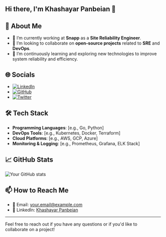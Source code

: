 ## Hi there, I'm Khashayar Panbeian 👋

## 💫 About Me
- 🔭 I’m currently working at **Snapp** as a **Site Reliability Engineer**.
- 👯 I’m looking to collaborate on **open-source projects** related to **SRE** and **DevOps**.
- 🌱 I’m continuously learning and exploring new technologies to improve system reliability and efficiency.

## 🌐 Socials
- [![LinkedIn](https://img.shields.io/badge/LinkedIn-Profile-blue?style=flat-square&logo=linkedin)](https://www.linkedin.com/in/khashayar-panbeian-8533a1201/)
- [![GitHub](https://img.shields.io/badge/GitHub-Profile-black?style=flat-square&logo=github)](https://github.com/yourusername)
- [![Twitter](https://img.shields.io/badge/Twitter-Profile-blue?style=flat-square&logo=twitter)](https://twitter.com/yourusername)

## 🛠️ Tech Stack
- **Programming Languages**: [e.g., Go, Python]
- **DevOps Tools**: [e.g., Kubernetes, Docker, Terraform]
- **Cloud Platforms**: [e.g., AWS, GCP, Azure]
- **Monitoring & Logging**: [e.g., Prometheus, Grafana, ELK Stack]

## 📈 GitHub Stats
![Your GitHub stats](https://github-readme-stats.vercel.app/api?username=khpcoding&show_icons=true&theme=radical)

## 📫 How to Reach Me
- 📧 Email: [your.email@example.com](mailto:your.email@example.com)
- 💬 LinkedIn: [Khashayar Panbeian](https://www.linkedin.com/in/khashayar-panbeian-8533a1201/)

---

Feel free to reach out if you have any questions or if you'd like to collaborate on a project!
